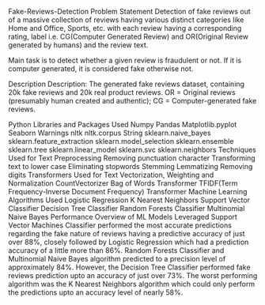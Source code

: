 Fake-Reviews-Detection
Problem Statement
Detection of fake reviews out of a massive collection of reviews having various distinct categories like Home and Office, Sports, etc. with each review having a corresponding rating, label i.e. CG(Computer Generated Review) and OR(Original Review generated by humans) and the review text.

Main task is to detect whether a given review is fraudulent or not. If it is computer generated, it is considered fake otherwise not.

Description
Description: The generated fake reviews dataset, containing 20k fake reviews and 20k real product reviews. OR = Original reviews (presumably human created and authentic); CG = Computer-generated fake reviews.

Python Libraries and Packages Used
Numpy
Pandas
Matplotlib.pyplot
Seaborn
Warnings
nltk
nltk.corpus
String
sklearn.naive_bayes
sklearn.feature_extraction
sklearn.model_selection
sklearn.ensemble
sklearn.tree
sklearn.linear_model
sklearn.svc
sklearn.neighbors
Techniques Used for Text Preprocessing
Removing punctuation character
Transforming text to lower case
Eliminating stopwords
Stemming
Lemmatizing
Removing digits
Transformers Used for Text Vectorization, Weighting and Normalization
CountVectorizer Bag of Words Transformer
TFIDF(Term Frequency-Inverse Document Frequency) Transformer
Machine Learning Algorithms Used
Logistic Regression
K Nearest Neighbors
Support Vector Classifier
Decision Tree Classifier
Random Forests Classifier
Multinomial Naive Bayes
Performance Overview of ML Models Leveraged
Support Vector Machines Classifier performed the most accurate predictions regarding the fake nature of reviews having a predictive accuracy of just over 88%, closely followed by Logistic Regression which had a prediction accuracy of a little more than 86%. Random Forests Classifier and Multinomial Naive Bayes algorithm predicted to a precision level of approximately 84%. However, the Decision Tree Classifier performed fake reviews prediction upto an accuracy of just over 73%. The worst performing algorithm was the K Nearest Neighbors algorithm which could only perform the predictions upto an accuracy level of nearly 58%.
